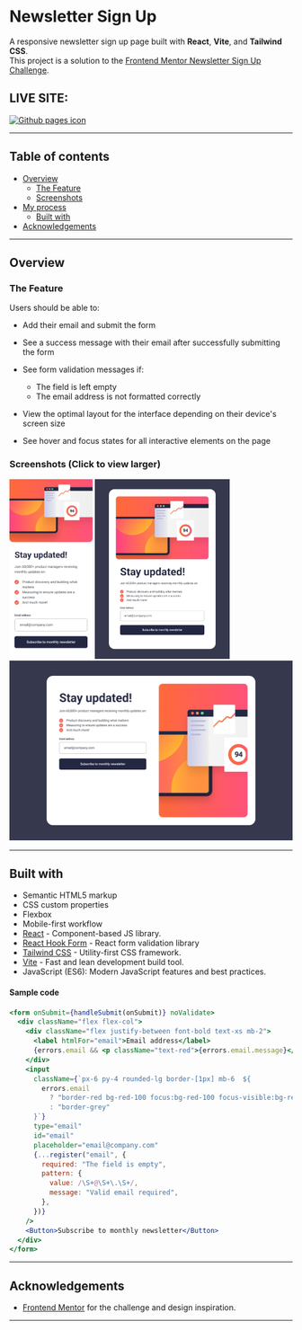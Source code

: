 # Newsletter Sign Up

A responsive newsletter sign up page built with **React**, **Vite**, and **Tailwind CSS**.  
This project is a solution to the [Frontend Mentor Newsletter Sign Up Challenge](https://www.frontendmentor.io/challenges/newsletter-signup-form-with-success-message-3FC1AZbNrv).

## LIVE SITE:

[![Github pages icon](https://img.shields.io/badge/GitHub%20Pages-222222?style=for-the-badge&logo=github%20Pages&logoColor=white)](https://aflamiano-career.github.io/newsletter-sign-up/)

---

## Table of contents

- [Overview](#overview)
  - [The Feature](#the-feature)
  - [Screenshots](#screenshots)
- [My process](#my-process)
  - [Built with](#built-with)
- [Acknowledgements](#acknowledgements)

---

## Overview

### The Feature

Users should be able to:

- Add their email and submit the form
- See a success message with their email after successfully submitting the form
- See form validation messages if:

  - The field is left empty
  - The email address is not formatted correctly

- View the optimal layout for the interface depending on their device's screen size
- See hover and focus states for all interactive elements on the page

### Screenshots (Click to view larger)

<img src="./screenshots/mobile.jpeg" alt="Alt Text" style="height:320px;"> <img src="./screenshots/tablet.jpeg" alt="Alt Text" style="height:320px;"> <img src="./screenshots/desktop.jpeg" alt="Alt Text" style="height:320px;">

---

## Built with

- Semantic HTML5 markup
- CSS custom properties
- Flexbox
- Mobile-first workflow
- [React](https://reactjs.org/) - Component-based JS library.
- [React Hook Form](https://react-hook-form.com/) - React form validation library
- [Tailwind CSS](https://tailwindcss.com/) - Utility-first CSS framework.
- [Vite](https://vitejs.dev/) - Fast and lean development build tool.
- JavaScript (ES6): Modern JavaScript features and best practices.

#### Sample code

```jsx
<form onSubmit={handleSubmit(onSubmit)} noValidate>
  <div className="flex flex-col">
    <div className="flex justify-between font-bold text-xs mb-2">
      <label htmlFor="email">Email address</label>
      {errors.email && <p className="text-red">{errors.email.message}</p>}
    </div>
    <input
      className={`px-6 py-4 rounded-lg border-[1px] mb-6  ${
        errors.email
          ? "border-red bg-red-100 focus:bg-red-100 focus-visible:bg-red-100 focus-visible:outline-red"
          : "border-grey"
      }`}
      type="email"
      id="email"
      placeholder="email@company.com"
      {...register("email", {
        required: "The field is empty",
        pattern: {
          value: /\S+@\S+\.\S+/,
          message: "Valid email required",
        },
      })}
    />
    <Button>Subscribe to monthly newsletter</Button>
  </div>
</form>
```

---

## Acknowledgements

- [Frontend Mentor](https://www.frontendmentor.io/) for the challenge and design inspiration.

---

